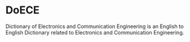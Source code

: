 # DoECE
Dictionary of Electronics and Communication Engineering is an English to English Dictionary related to Electronics and Communication Engineering.
